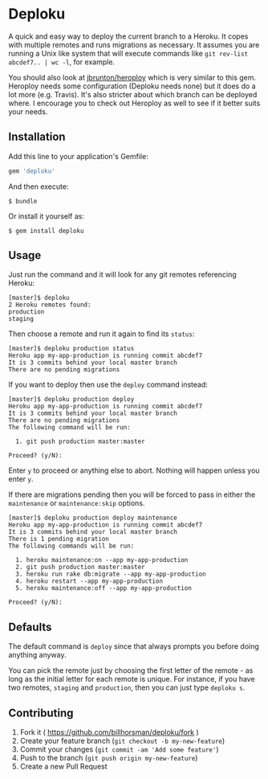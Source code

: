 # Deploku

A quick and easy way to deploy the current branch to a Heroku. It copes with multiple remotes and runs migrations as necessary. It assumes you are running a Unix like system that will execute commands like `git rev-list abcdef7.. | wc -l`, for example.

You should also look at [jbrunton/heroploy](https://github.com/jbrunton/heroploy) which is very similar to this gem. Heroploy needs some configuration (Deploku needs none) but it does do a lot more (e.g. Travis). It's also stricter about which branch can be deployed where. I encourage you to check out Heroploy as well to see if it better suits your needs.

## Installation

Add this line to your application's Gemfile:

```ruby
gem 'deploku'
```

And then execute:

    $ bundle

Or install it yourself as:

    $ gem install deploku

## Usage

Just run the command and it will look for any git remotes referencing Heroku:

```
[master]$ deploku
2 Heroku remotes found:
production
staging
```

Then choose a remote and run it again to find its `status`:

```
[master]$ deploku production status
Heroku app my-app-production is running commit abcdef7
It is 3 commits behind your local master branch
There are no pending migrations
```

If you want to deploy then use the `deploy` command instead:

```
[master]$ deploku production deploy
Heroku app my-app-production is running commit abcdef7
It is 3 commits behind your local master branch
There are no pending migrations
The following command will be run:

  1. git push production master:master

Proceed? (y/N):
```

Enter `y` to proceed or anything else to abort. Nothing will happen unless you enter `y`.

If there are migrations pending then you will be forced to pass in either the `maintenance` or `maintenance:skip` options.

```
[master]$ deploku production deploy maintenance
Heroku app my-app-production is running commit abcdef7
It is 3 commits behind your local master branch
There is 1 pending migration
The following commands will be run:

  1. heroku maintenance:on --app my-app-production
  2. git push production master:master
  3. heroku run rake db:migrate --app my-app-production
  4. heroku restart --app my-app-production
  5. heroku maintenance:off --app my-app-production

Proceed? (y/N):
```

## Defaults

The default command is `deploy` since that always prompts you before doing anything anyway.

You can pick the remote just by choosing the first letter of the remote - as long as the initial letter for each remote is unique. For instance, if you have two remotes, `staging` and `production`, then you can just type `deploku s`.

## Contributing

1. Fork it ( https://github.com/billhorsman/deploku/fork )
2. Create your feature branch (`git checkout -b my-new-feature`)
3. Commit your changes (`git commit -am 'Add some feature'`)
4. Push to the branch (`git push origin my-new-feature`)
5. Create a new Pull Request
